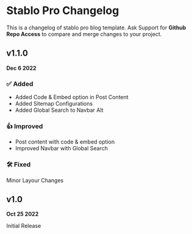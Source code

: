 # Stablo Pro Changelog

This is a changelog of stablo pro blog template. Ask Support for **Github Repo Access** to compare and merge changes to your project.

## v1.1.0

**Dec 6 2022**

### ✅ Added

- Added Code & Embed option in Post Content
- Added Sitemap Configurations
- Added Global Search to Navbar Alt

### 👍 Improved

- Post content with code & embed option
- Improved Navbar with Global Search

### 🛠️ Fixed

Minor Layour Changes

## v1.0

**Oct 25 2022**

Initial Release
